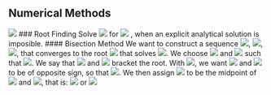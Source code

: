 ## Numerical Methods
<img src="https://latex.codecogs.com/gif.latex?f(x)=0" />
### Root Finding
Solve <img src="https://latex.codecogs.com/gif.latex?f(x)=0" /> for <img src="https://latex.codecogs.com/gif.latex?x" /> , when an explicit analytical solution is imposible.
#### Bisection Method
We want to construct a sequence <img src="https://latex.codecogs.com/gif.latex?x_0" />, <img src="https://latex.codecogs.com/gif.latex?x_1" />, <img src="https://latex.codecogs.com/gif.latex?x_2" />, that converges to the root <img src="https://latex.codecogs.com/gif.latex?x=r" /> that solves <img src="https://latex.codecogs.com/gif.latex?f(x)=0" />. We choose <img src="https://latex.codecogs.com/gif.latex?x_0" /> and <img src="https://latex.codecogs.com/gif.latex?x_1" /> such that <img src="https://latex.codecogs.com/gif.latex?x_0<r<x_1" />. We say that <img src="https://latex.codecogs.com/gif.latex?x_0" /> and <img src="https://latex.codecogs.com/gif.latex?x_1" /> bracket the root. With <img src="https://latex.codecogs.com/gif.latex?f(r)=0" />, we want <img src="https://latex.codecogs.com/gif.latex?f(x_0)" /> and <img src="https://latex.codecogs.com/gif.latex?f(x_1)" /> to be of opposite sign, so that <img src="https://latex.codecogs.com/gif.latex?f(x_0)f(x_1)<0" />. We then assign <img src="https://latex.codecogs.com/gif.latex?x_2" /> to be the midpoint of <img src="https://latex.codecogs.com/gif.latex?x_0" /> and <img src="https://latex.codecogs.com/gif.latex?x_1" />, that is:
<img src="https://latex.codecogs.com/gif.latex?x_2=\frac{x_0+x_1}{2}" />
or
<img src="https://latex.codecogs.com/gif.latex?x_2=x_0+\frac{x_1 - x_0}{2}" />
